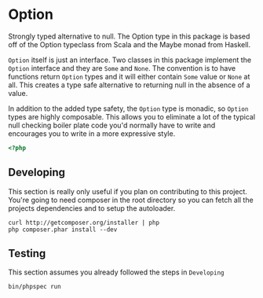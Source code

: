 Option
======
Strongly typed alternative to null. The Option type in this package is based
off of the Option typeclass from Scala and the Maybe monad from Haskell.

`Option` itself is just an interface. Two classes in this package implement
the `Option` interface and they are `Some` and `None`. The convention is to
have functions return `Option` types and it will either contain `Some` value
or `None` at all. This creates a type safe alternative to returning null in
the absence of a value.

In addition to the added type safety, the `Option` type is monadic, so
`Option` types are highly composable. This allows you to eliminate a lot of
the typical null checking boiler plate code you'd normally have to write and
encourages you to write in a more expressive style.

```php
<?php

```

Developing
----------
This section is really only useful if you plan on contributing to this project.
You're going to need composer in the root directory so you can fetch all the
projects dependencies and to setup the autoloader.
```
curl http://getcomposer.org/installer | php
php composer.phar install --dev
```

Testing
-------
This section assumes you already followed the steps in `Developing`
```
bin/phpspec run
```